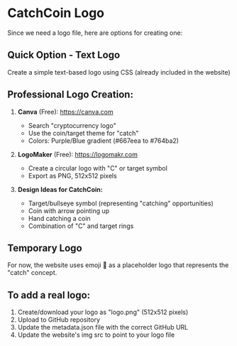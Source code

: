 # CatchCoin Logo

Since we need a logo file, here are options for creating one:

## Quick Option - Text Logo
Create a simple text-based logo using CSS (already included in the website)

## Professional Logo Creation:
1. **Canva** (Free): https://canva.com
   - Search "cryptocurrency logo"
   - Use the coin/target theme for "catch"
   - Colors: Purple/Blue gradient (#667eea to #764ba2)

2. **LogoMaker** (Free): https://logomakr.com
   - Create a circular logo with "C" or target symbol
   - Export as PNG, 512x512 pixels

3. **Design Ideas for CatchCoin:**
   - Target/bullseye symbol (representing "catching" opportunities)
   - Coin with arrow pointing up
   - Hand catching a coin
   - Combination of "C" and target rings

## Temporary Logo
For now, the website uses emoji 🎯 as a placeholder logo that represents the "catch" concept.

## To add a real logo:
1. Create/download your logo as "logo.png" (512x512 pixels)
2. Upload to GitHub repository
3. Update the metadata.json file with the correct GitHub URL
4. Update the website's img src to point to your logo file
